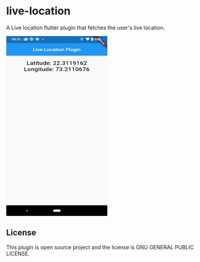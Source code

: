 # live-location
A  Live location flutter plugin that fetches the user's live location.

<img src="https://github.com/Alfaizkhan/live-location/blob/master/screenshot-1594614061065.jpg" width="270" height="480"> 

## License

This plugin is open source project and the license is GNU GENERAL PUBLIC LICENSE.
